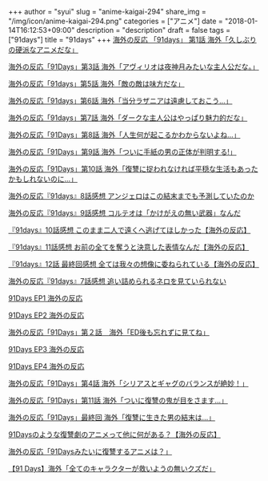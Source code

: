 +++
author = "syui"
slug = "anime-kaigai-294"
share_img = "/img/icon/anime-kaigai-294.png"
categories = ["アニメ"]
date = "2018-01-14T16:12:53+09:00"
description = "description"
draft = false
tags = ["91days"]
title = "91days"
+++
<a href="http://honyakutyuihou.hatenablog.com/entry/anime/91days01" rel="nofollow" target="_blank" title=" 海外の反応 「91days」 第1話 海外「久しぶりの硬派なアニメだな」"> 海外の反応 「91days」 第1話 海外「久しぶりの硬派なアニメだな」</a>

<a href="http://honyakutyuihou.hatenablog.com/entry/anime/91days03" rel="nofollow" target="_blank" title="海外の反応「91Days」第3話 海外「アヴィリオは夜神月みたいな主人公だな。」">海外の反応「91Days」第3話 海外「アヴィリオは夜神月みたいな主人公だな。」</a>

<a href="http://honyakutyuihou.hatenablog.com/entry/anime/91days05" rel="nofollow" target="_blank" title="海外の反応「91days」第5話 海外「敵の敵は味方だな」">海外の反応「91days」第5話 海外「敵の敵は味方だな」</a>

<a href="http://honyakutyuihou.hatenablog.com/entry/anime/91days06" rel="nofollow" target="_blank" title="海外の反応「91days」第6話 海外「当分ラザニアは遠慮しておこう...」">海外の反応「91days」第6話 海外「当分ラザニアは遠慮しておこう...」</a>

<a href="http://honyakutyuihou.hatenablog.com/entry/anime/91days07" rel="nofollow" target="_blank" title="海外の反応「91days」第7話 海外「ダークな主人公はやっぱり魅力的だな」">海外の反応「91days」第7話 海外「ダークな主人公はやっぱり魅力的だな」</a>

<a href="http://honyakutyuihou.hatenablog.com/entry/anime/91days08" rel="nofollow" target="_blank" title="海外の反応「91Days」第8話 海外「人生何が起こるかわからないよね...」">海外の反応「91Days」第8話 海外「人生何が起こるかわからないよね...」</a>

<a href="http://honyakutyuihou.hatenablog.com/entry/anime/91days09" rel="nofollow" target="_blank" title="海外の反応「91Days」第9話 海外「ついに手紙の男の正体が判明する!」">海外の反応「91Days」第9話 海外「ついに手紙の男の正体が判明する!」</a>

<a href="http://honyakutyuihou.hatenablog.com/entry/anime/91days10" rel="nofollow" target="_blank" title="海外の反応「91Days」第10話 海外「復讐に捉われなければ平穏な生活もあったかもしれないのに...」">海外の反応「91Days」第10話 海外「復讐に捉われなければ平穏な生活もあったかもしれないのに...」</a>

<a href="http://kaiotahan.com/archives/206" rel="nofollow" target="_blank" title="海外の反応『91days』8話感想 アンジェロはこの結末までも予測していたのか">海外の反応『91days』8話感想 アンジェロはこの結末までも予測していたのか</a>

<a href="http://kaiotahan.com/archives/264" rel="nofollow" target="_blank" title="海外の反応『91days』9話感想 コルテオは「かけがえの無い武器」なんだ">海外の反応『91days』9話感想 コルテオは「かけがえの無い武器」なんだ</a>

<a href="http://kaiotahan.com/archives/319" rel="nofollow" target="_blank" title="『91days』10話感想 このまま二人で遠くへ逃げてほしかった【海外の反応】">『91days』10話感想 このまま二人で遠くへ逃げてほしかった【海外の反応】</a>

<a href="http://kaiotahan.com/archives/413" rel="nofollow" target="_blank" title="『91days』11話感想 お前の全てを奪うと決意した表情なんだ【海外の反応】">『91days』11話感想 お前の全てを奪うと決意した表情なんだ【海外の反応】</a>

<a href="http://kaiotahan.com/archives/470" rel="nofollow" target="_blank" title="『91days』12話 最終回感想 全ては我々の想像に委ねられている【海外の反応】">『91days』12話 最終回感想 全ては我々の想像に委ねられている【海外の反応】</a>

<a href="http://kaiotahan.com/archives/65" rel="nofollow" target="_blank" title="海外の反応『91days』7話感想 追い詰められるネロを見ていられない">海外の反応『91days』7話感想 追い詰められるネロを見ていられない</a>

<a href="http://anime-reaction.xxxblog.jp/archives/8248617.html" rel="nofollow" target="_blank" title="91Days EP1 海外の反応">91Days EP1 海外の反応</a>


<a href="http://anime-reaction.xxxblog.jp/archives/8384064.html" rel="nofollow" target="_blank" title="91Days EP2 海外の反応">91Days EP2 海外の反応</a>


<a href="http://honyakutyuihou.hatenablog.com/entry/anime/92days02" rel="nofollow" target="_blank" title="海外の反応「91Days」第２話　海外「ED後も忘れずに見てね」">海外の反応「91Days」第２話　海外「ED後も忘れずに見てね」</a>


<a href="http://anime-reaction.xxxblog.jp/archives/8658304.html" rel="nofollow" target="_blank" title="91Days EP3 海外の反応">91Days EP3 海外の反応</a>


<a href="http://anime-reaction.xxxblog.jp/archives/8902746.html" rel="nofollow" target="_blank" title="91Days EP4 海外の反応">91Days EP4 海外の反応</a>


<a href="http://honyakutyuihou.hatenablog.com/entry/2016/07/31/202927" rel="nofollow" target="_blank" title="海外の反応「91Days」第4話 海外「シリアスとギャグのバランスが絶妙！」">海外の反応「91Days」第4話 海外「シリアスとギャグのバランスが絶妙！」</a>


<a href="http://honyakutyuihou.hatenablog.com/entry/2016/09/26/124117" rel="nofollow" target="_blank" title="海外の反応「91Days」第11話 海外「ついに復讐の鬼が目をさます...」">海外の反応「91Days」第11話 海外「ついに復讐の鬼が目をさます...」</a>


<a href="http://honyakutyuihou.hatenablog.com/entry/2016/10/01/160542" rel="nofollow" target="_blank" title="海外の反応「91Days」最終回 海外「復讐に生きた男の結末は...」">海外の反応「91Days」最終回 海外「復讐に生きた男の結末は...」</a>


<a href="http://anime-reaction.xxxblog.jp/archives/8480318.html" rel="nofollow" target="_blank" title="91Daysのような復讐劇のアニメって他に何がある？【海外の反応】">91Daysのような復讐劇のアニメって他に何がある？【海外の反応】</a>


<a href="http://kaigai-otaku.jp/anime/anime029" rel="nofollow" target="_blank" title="海外の反応「91Daysみたいに復讐するアニメは？」">海外の反応「91Daysみたいに復讐するアニメは？」</a>


<a href="http://transover.blog.fc2.com/blog-entry-34.html" rel="nofollow" target="_blank" title="【91 Days】海外「全てのキャラクターが救いようの無いクズだ」">【91 Days】海外「全てのキャラクターが救いようの無いクズだ」</a>

